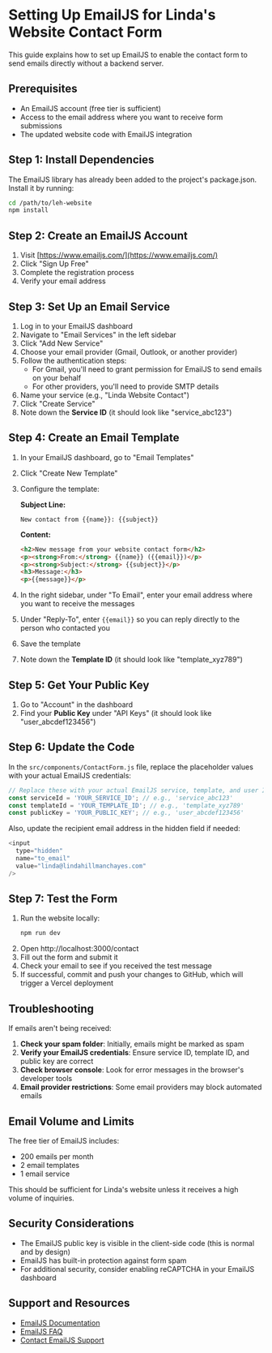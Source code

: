 # Setting Up EmailJS for Linda's Website Contact Form

This guide explains how to set up EmailJS to enable the contact form to send emails directly without a backend server.

## Prerequisites

- An EmailJS account (free tier is sufficient)
- Access to the email address where you want to receive form submissions
- The updated website code with EmailJS integration

## Step 1: Install Dependencies

The EmailJS library has already been added to the project's package.json. Install it by running:

```bash
cd /path/to/leh-website
npm install
```

## Step 2: Create an EmailJS Account

1. Visit [https://www.emailjs.com/](https://www.emailjs.com/)
2. Click "Sign Up Free"
3. Complete the registration process
4. Verify your email address

## Step 3: Set Up an Email Service

1. Log in to your EmailJS dashboard
2. Navigate to "Email Services" in the left sidebar
3. Click "Add New Service"
4. Choose your email provider (Gmail, Outlook, or another provider)
5. Follow the authentication steps:
   - For Gmail, you'll need to grant permission for EmailJS to send emails on your behalf
   - For other providers, you'll need to provide SMTP details
6. Name your service (e.g., "Linda Website Contact")
7. Click "Create Service"
8. Note down the **Service ID** (it should look like "service_abc123")

## Step 4: Create an Email Template

1. In your EmailJS dashboard, go to "Email Templates"
2. Click "Create New Template"
3. Configure the template:

   **Subject Line:**
   ```
   New contact from {{name}}: {{subject}}
   ```

   **Content:**
   ```html
   <h2>New message from your website contact form</h2>
   <p><strong>From:</strong> {{name}} ({{email}})</p>
   <p><strong>Subject:</strong> {{subject}}</p>
   <h3>Message:</h3>
   <p>{{message}}</p>
   ```

4. In the right sidebar, under "To Email", enter your email address where you want to receive the messages
5. Under "Reply-To", enter `{{email}}` so you can reply directly to the person who contacted you
6. Save the template
7. Note down the **Template ID** (it should look like "template_xyz789")

## Step 5: Get Your Public Key

1. Go to "Account" in the dashboard
2. Find your **Public Key** under "API Keys" (it should look like "user_abcdef123456")

## Step 6: Update the Code

In the `src/components/ContactForm.js` file, replace the placeholder values with your actual EmailJS credentials:

```javascript
// Replace these with your actual EmailJS service, template, and user IDs
const serviceId = 'YOUR_SERVICE_ID'; // e.g., 'service_abc123'
const templateId = 'YOUR_TEMPLATE_ID'; // e.g., 'template_xyz789'
const publicKey = 'YOUR_PUBLIC_KEY'; // e.g., 'user_abcdef123456'
```

Also, update the recipient email address in the hidden field if needed:

```javascript
<input 
  type="hidden" 
  name="to_email" 
  value="linda@lindahillmanchayes.com" 
/>
```

## Step 7: Test the Form

1. Run the website locally:
   ```bash
   npm run dev
   ```
2. Open http://localhost:3000/contact
3. Fill out the form and submit it
4. Check your email to see if you received the test message
5. If successful, commit and push your changes to GitHub, which will trigger a Vercel deployment

## Troubleshooting

If emails aren't being received:

1. **Check your spam folder**: Initially, emails might be marked as spam
2. **Verify your EmailJS credentials**: Ensure service ID, template ID, and public key are correct
3. **Check browser console**: Look for error messages in the browser's developer tools
4. **Email provider restrictions**: Some email providers may block automated emails

## Email Volume and Limits

The free tier of EmailJS includes:
- 200 emails per month
- 2 email templates
- 1 email service

This should be sufficient for Linda's website unless it receives a high volume of inquiries.

## Security Considerations

- The EmailJS public key is visible in the client-side code (this is normal and by design)
- EmailJS has built-in protection against form spam
- For additional security, consider enabling reCAPTCHA in your EmailJS dashboard

## Support and Resources

- [EmailJS Documentation](https://www.emailjs.com/docs/)
- [EmailJS FAQ](https://www.emailjs.com/docs/faq/)
- [Contact EmailJS Support](https://www.emailjs.com/contact/)
